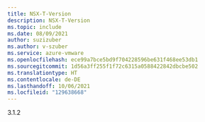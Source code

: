 ```yaml
---
title: NSX-T-Version
description: NSX-T-Version
ms.topic: include
ms.date: 08/09/2021
author: suzizuber
ms.author: v-szuber
ms.service: azure-vmware
ms.openlocfilehash: ece99a7bce5bd9f704228596be631f468ee53db1
ms.sourcegitcommit: 1d56a3ff255f1f72c6315a0588422842dbcbe502
ms.translationtype: HT
ms.contentlocale: de-DE
ms.lasthandoff: 10/06/2021
ms.locfileid: "129638668"
---
```

3.1.2
